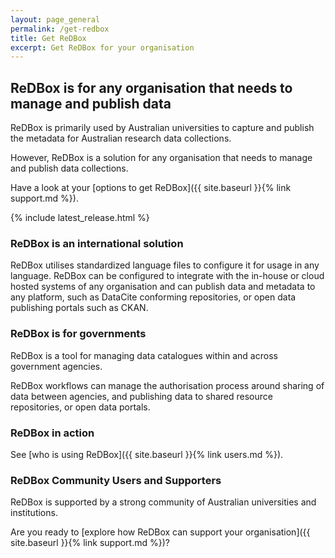 ```yaml
---
layout: page_general
permalink: /get-redbox
title: Get ReDBox
excerpt: Get ReDBox for your organisation
---
```


## ReDBox is for any organisation that needs to manage and publish data

ReDBox is primarily used by Australian universities to capture and publish the metadata for Australian research data collections.

However, ReDBox is a solution for any organisation that needs to manage and publish data collections.

Have a look at your [options to get ReDBox]({{ site.baseurl }}{% link support.md %}).

{% include latest_release.html %}

### ReDBox is an international solution

ReDBox utilises standardized language files to configure it for usage in any language.
ReDBox can be configured to integrate with the in-house or cloud hosted systems of any organisation and
can publish data and metadata to any platform, such as DataCite conforming repositories,
or open data publishing portals such as CKAN.

### ReDBox is for governments

ReDBox is a tool for managing data catalogues within and across government agencies.

ReDBox workflows can manage the authorisation process around sharing of data between agencies,
and publishing data to shared resource repositories, or open data portals.

### ReDBox in action

See [who is using ReDBox]({{ site.baseurl }}{% link users.md %}).

### ReDBox Community Users and Supporters

ReDBox is supported by a strong community of Australian universities and institutions.

Are you ready to [explore how ReDBox can support your organisation]({{ site.baseurl }}{% link support.md %})?
